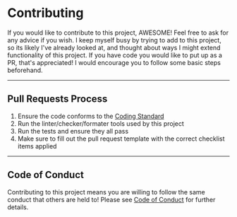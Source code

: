 # Contributing
If you would like to contribute to this project, AWESOME! Feel free to ask for any advice if you wish. 
I keep myself busy by trying to add to this project, so its likely I've already looked at, and thought about ways I might extend functionality of this project. 
If you have code you would like to put up as a PR, that's appreciated! I would encourage you to follow some basic steps beforehand. 

***

## Pull Requests Process
1. Ensure the code conforms to the [Coding Standard](https://github.com/Pavocracy/.github/blob/main/CODING_STANDARD.md "Coding standard doc") 
2. Run the linter/checker/formater tools used by this project 
3. Run the tests and ensure they all pass 
4. Make sure to fill out the pull request template with the correct checklist items applied 

***

## Code of Conduct
Contributing to this project means you are willing to follow the same conduct that others are held to! Please see [Code of Conduct](https://github.com/Pavocracy/.github/blob/main/CODE_OF_CONDUCT.md "Code of conduct doc") for further details. 
